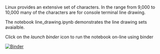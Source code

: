 Linux provides an extensive set of characters. In the range from 9,000 to 10,000 
many of the characters are for console terminal line drawing.

The notebook line_drawing.ipynb demonstrates the line drawing sets avaialble.

Click on the *launch binder* icon to run the notebook on-line using binder

[![Binder](https://mybinder.org/badge_logo.svg)](https://mybinder.org/v2/gh/HamPUG/meetings/master?filepath=2019%2F2019-06-10%2Fian%2Fline_drawing.ipynb)
